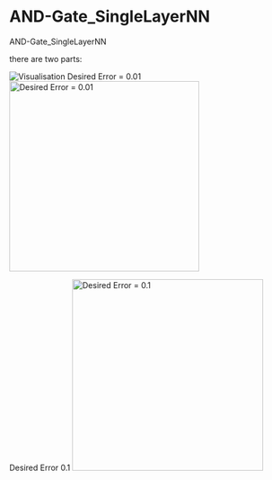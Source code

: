 # AND-Gate_SingleLayerNN
AND-Gate_SingleLayerNN

there are two parts: 


![Visualisation](https://github.com/majamichaelis/AND-Gate_SingleLayerNN/assets/73911655/d0b7ab40-f3f3-4981-961b-25a9105a539a)
Desired Error = 0.01
<img width="338" alt="Desired Error = 0.01" src="https://github.com/majamichaelis/AND-Gate_SingleLayerNN/assets/73911655/33763669-9e5f-42f1-873d-d77a731e1dc6">

Desired Error 0.1
<img width="340" alt="Desired Error = 0.1" src="https://github.com/majamichaelis/AND-Gate_SingleLayerNN/assets/73911655/00506962-1eb6-4c52-b59a-636f2f6c4831">
